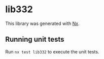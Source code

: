 # lib332

This library was generated with [Nx](https://nx.dev).

## Running unit tests

Run `nx test lib332` to execute the unit tests.
